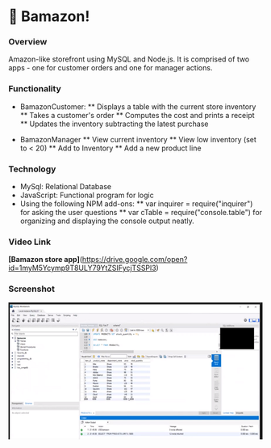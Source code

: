 # :bullettrain_side: Bamazon!

### Overview
Amazon-like storefront using MySQL and Node.js. It is comprised of two apps - one for customer orders and one for manager actions.

### Functionality

* BamazonCustomer:
    ** Displays a table with the current store inventory
    ** Takes a customer's order
    ** Computes the cost and prints a receipt
    ** Updates the inventory subtracting the latest purchase

* BamazonManager 
    ** View current inventory
    ** View low inventory (set to < 20)
    ** Add to Inventory
    ** Add a new product line

### Technology

* MySql: Relational Database
* JavaScript: Functional program for logic
* Using the following NPM add-ons:
    ** var inquirer = require("inquirer") for asking the user questions
    ** var cTable = require("console.table") for organizing and displaying the console output neatly.

### Video Link
<strong>[Bamazon store app]</strong>(https://drive.google.com/open?id=1myM5Ycymp9T8ULY79YtZSIFycjTSSPl3)

### Screenshot
![Full Size](assets/bamazon.png)

